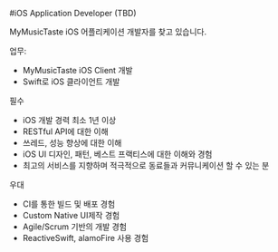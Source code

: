 #iOS Application Developer (TBD)  

MyMusicTaste iOS 어플리케이션 개발자를 찾고 있습니다.

업무:
- MyMusicTaste iOS Client 개발 
- Swift로 iOS 클라이언트 개발

필수
- iOS 개발 경력 최소 1년 이상
- RESTful API에 대한 이해
- 쓰레드, 성능 향상에 대한 이해
- iOS UI 디자인, 패턴, 베스트 프랙티스에 대한 이해와 경험
- 최고의 서비스를 지향하며 적극적으로 동료들과 커뮤니케이션 할 수 있는 분

우대
- CI를 통한 빌드 및 배포 경험
- Custom Native UI제작 경험
- Agile/Scrum 기반의 개발 경험
- ReactiveSwift, alamoFire 사용 경험
